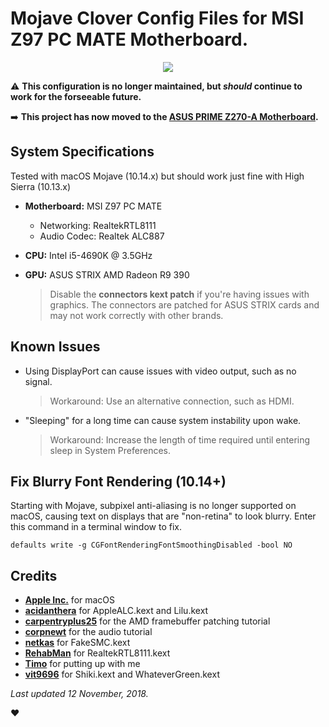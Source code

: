 # Mojave Clover Config Files for MSI Z97 PC MATE Motherboard.

<p align="center">
 <img src="https://ibin.co/4In2flcxe4x8.jpg"/>
</p>

⚠️ **This configuration is no longer maintained, but *should* continue to work for the forseeable future.**

➡️ **This project has now moved to the [ASUS PRIME Z270-A Motherboard](https://github.com/willza3/primez270a-mojave).**

## System Specifications
Tested with macOS Mojave (10.14.x) but should work just fine with High Sierra (10.13.x)

- **Motherboard:** MSI Z97 PC MATE
  * Networking: RealtekRTL8111
  * Audio Codec: Realtek ALC887
  
- **CPU:** Intel i5-4690K @ 3.5GHz

- **GPU:** ASUS STRIX AMD Radeon R9 390
  > Disable the **connectors kext patch** if you're having issues with graphics. The connectors are patched for ASUS STRIX cards and may not work correctly with other brands.

## Known Issues

- Using DisplayPort can cause issues with video output, such as no signal.
  > Workaround: Use an alternative connection, such as HDMI.
 
- "Sleeping" for a long time can cause system instability upon wake.
  > Workaround: Increase the length of time required until entering sleep in System Preferences.

## Fix Blurry Font Rendering (10.14+)

Starting with Mojave, subpixel anti-aliasing is no longer supported on macOS, causing text on displays that are "non-retina" to look blurry. Enter this command in a terminal window to fix.

`defaults write -g CGFontRenderingFontSmoothingDisabled -bool NO`

## Credits

- [**Apple Inc.**](https://www.github.com/apple "Apple's GitHub Repo") for macOS
- [**acidanthera**](https://www.github.com/acidanthera "acidanthera's GitHub Repo") for AppleALC.kext and Lilu.kext
- [**carpentryplus25**](https://www.tonymacx86.com/threads/guide-how-to-patch-amd-framebuffers-for-high-sierra-using-clover.235409/ "carpentryplus25's Patching Tutorial") for the AMD framebuffer patching tutorial
- [**corpnewt**](https://github.com/corpnewt "CorpNewt's GitHub Repo") for the audio tutorial
- [**netkas**](https://www.netkas.org "netkas's Blog") for FakeSMC.kext
- [**RehabMan**](https://www.github.com/rehabman "RehabMan's GitHub Repo") for RealtekRTL8111.kext
- [**Timo**](https://www.github.com/timocapa "Timo's GitHub Repo") for putting up with me
- [**vit9696**](https://www.github.com/vit9696 "vit9696's GitHub Repo") for Shiki.kext and WhateverGreen.kext

*Last updated 12 November, 2018.*

❤️
